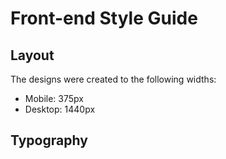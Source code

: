# Front-end Style Guide

## Layout

The designs were created to the following widths:

- Mobile: 375px
- Desktop: 1440px

<!-- ## Colors

- White: hsl(0, 0%, 100%)
- Light gray: hsl(212, 45%, 89%)
- Grayish blue: hsl(220, 15%, 55%)
- Dark blue: hsl(218, 44%, 22%) -->

## Typography

<!-- ### Body Copy

- Font size (paragraph): 15px -->

<!-- ### Font

- Family: [Outfit](https://fonts.google.com/specimen/Outfit)
- Weights: 400, 700 -->
